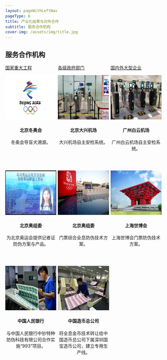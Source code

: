 ```yaml
---
layout: pageWithLeftNav
pageType: 6
title: 产业化结果与对外合作
subtitle: 服务合作机构
cover-img: /assets/img/title.jpg
---
```

<!--
 * @Author: Conghao Wong
 * @Date: 2023-03-08 19:13:03
 * @LastEditors: Conghao Wong
 * @LastEditTime: 2023-04-27 15:09:14
 * @Description: file content
 * @Github: https://cocoon2wong.github.io
 * Copyright 2023 Conghao Wong, All Rights Reserved.
-->

<style>
    .t_grid {
        display: grid;
        grid-template-columns: 32% 32% 32%;
        grid-gap: 60px 1%;
    }

    .t_img {
        height: 140px;
    }
</style>

<link rel="stylesheet" type="text/css" href="/assets/css/user.css">

## 服务合作机构

<div class="t_grid">
    <a class="btn btn-info btn-lg get-started-btn btn_selected" href="/cooperations/services_index">国家重大工程</a>
    <a class="btn btn-info btn-lg get-started-btn btn_dark" href="/cooperations/services_1">各级政府部门</a>
    <a class="btn btn-info btn-lg get-started-btn btn_dark" href="/cooperations/services_2">国内外大型企业</a>
</div>

<p></p>

<div class="t_grid">
    <div style="text-align: center;">
        <img class="t_img" src="/assets/img/cooperations/services/0/1.jpg"><br>
        <h4>北京冬奥会</h4>
        冬奥会导盲犬溯源。
    </div>
    <div style="text-align: center;">
        <img class="t_img" src="/assets/img/cooperations/services/0/2.png"><br>
        <h4>北京大兴机场</h4>
        大兴机场自主安检系统。
    </div>
    <div style="text-align: center;">
        <img class="t_img" src="/assets/img/cooperations/services/0/3.png"><br>
        <h4>广州白云机场</h4>
        广州白云机场自主安检系统。
    </div>
    <div style="text-align: center;">
        <img class="t_img" src="/assets/img/cooperations/services/0/4.png"><br>
        <h4>北京奥组委</h4>
        为北京奥运会提供记者证防伪方案与产品。
    </div>
    <div style="text-align: center;">
        <img class="t_img" src="/assets/img/cooperations/services/0/5.jpg"><br>
        <h4>北京奥组委</h4>
        门票综合全息防伪技术方案。
    </div>
    <div style="text-align: center;">
        <img class="t_img" src="/assets/img/cooperations/services/0/6.jpeg"><br>
        <h4>上海世博会</h4>
        上海世博会门票防伪技术方案。
    </div>
    <div style="text-align: center;">
        <img class="t_img" src="/assets/img/cooperations/services/0/7.jpg"><br>
        <h4>中国人民银行</h4>
        与中国人民银行中钞特种防伪科技有限公司合作实施“993”项目。
    </div>
    <div style="text-align: center;">
        <img class="t_img" src="/assets/img/cooperations/services/0/8.jpg"><br>
        <h4>中国造币总公司</h4>
        将全息金币技术转让给中国造币总公司下属深圳国宝造币公司，建立专用生产线。
    </div>

</div>
